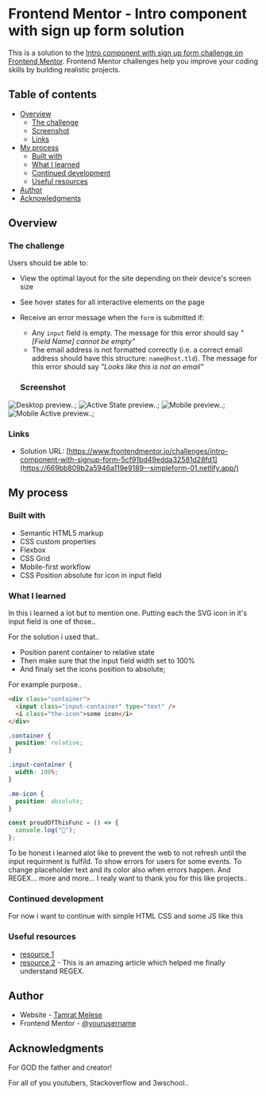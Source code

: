 # Frontend Mentor - Intro component with sign up form solution

This is a solution to the [Intro component with sign up form challenge on Frontend Mentor](https://www.frontendmentor.io/challenges/intro-component-with-signup-form-5cf91bd49edda32581d28fd1). Frontend Mentor challenges help you improve your coding skills by building realistic projects.

## Table of contents

- [Overview](#overview)
  - [The challenge](#the-challenge)
  - [Screenshot](#screenshot)
  - [Links](#links)
- [My process](#my-process)
  - [Built with](#built-with)
  - [What I learned](#what-i-learned)
  - [Continued development](#continued-development)
  - [Useful resources](#useful-resources)
- [Author](#author)
- [Acknowledgments](#acknowledgments)

## Overview

### The challenge

Users should be able to:

- View the optimal layout for the site depending on their device's screen size
- See hover states for all interactive elements on the page
- Receive an error message when the `form` is submitted if:

  - Any `input` field is empty. The message for this error should say _"[Field Name] cannot be empty"_
  - The email address is not formatted correctly (i.e. a correct email address should have this structure: `name@host.tld`). The message for this error should say _"Looks like this is not an email"_

  ### Screenshot

![Desktop preview..](./images/formOne.png);
![Active State preview..](./images/formAcriveState.png);
![Mobile preview..](./images/Screenshot_2024-07-20-16-17-19.png);
![Mobile Active preview..](./images/Screenshot_2024-07-20-16-17-34.png);

### Links

- Solution URL: [https://www.frontendmentor.io/challenges/intro-component-with-signup-form-5cf91bd49edda32581d28fd1](https://669bb809b2a5946a119e9189--simpleform-01.netlify.app/)

## My process

### Built with

- Semantic HTML5 markup
- CSS custom properties
- Flexbox
- CSS Grid
- Mobile-first workflow
- CSS Position absolute for icon in input field

### What I learned

In this i learned a lot but to mention one. Putting each the SVG icon in it's input field is one of those..

For the solution i used that..

- Position parent container to relative state
- Then make sure that the input field width set to 100%
- And finaly set the icons position to absolute;

For example purpose..

```html
<div class="container">
  <input class="input-container" type="text" />
  <i class="the-icon">some icon</i>
</div>
```

```css
.container {
  position: relative;
}

.input-container {
  width: 100%;
}

.me-icon {
  position: absolute;
}
```

```js
const proudOfThisFunc = () => {
  console.log("🎉");
};
```

To be honest i learned alot like to prevent the web to not refresh until the input requirment is fulfild. To show errors for users for some events. To change placeholder text and its color also when errors happen. And REGEX... more and more... I realy want to thank you for this like projects..

### Continued development

For now i want to continue with simple HTML CSS and some JS like this

### Useful resources

- [resource 1](https://stackoverflow.com/)
- [resource 2](https://www.w3schools.com/) - This is an amazing article which helped me finally understand REGEX.

## Author

- Website - [Tamrat Melese](https://66913ff5fe97322e5aceae31--tamesociallink-4.netlify.app/)
- Frontend Mentor - [@yourusername](https://www.frontendmentor.io/profile/TamratMelese)

## Acknowledgments

For GOD the father and creator!

For all of you youtubers, Stackoverflow and 3wschool..
